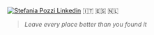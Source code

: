 [![Stefania Pozzi Linkedin](https://img.shields.io/badge/LinkedIn-0077B5?style=for-the-badge&logo=linkedin&logoColor=white)](https://www.linkedin.com/in/stefania-pozzi-27081317b/)
🇮🇹 🇪🇸 🇳🇱
> <i> Leave every place better than you found it </i>
